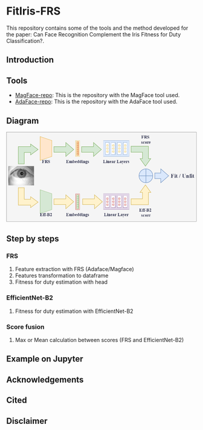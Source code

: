 # FitIris-FRS
This repository contains some of the tools and the method developed for the paper: Can Face Recognition Complement the Iris Fitness for Duty Classification?.
## Introduction
## Tools
- [MagFace-repo](https://github.com/IrvingMeng/MagFace): This is the repository with the MagFace tool used.
- [AdaFace-repo](https://github.com/mk-minchul/AdaFace): This is the repository with the AdaFace tool used.
## Diagram
![ffd_method_diagram.drawio.png](ffd_method_diagram.drawio.png)
## Step by steps
### FRS
  1. Feature extraction with FRS (Adaface/Magface)
  2. Features transformation to dataframe
  3. Fitness for duty estimation with head
### EfficientNet-B2
  1. Fitness for duty estimation with EfficientNet-B2
### Score fusion
  1. Max or Mean calculation between scores (FRS and EfficientNet-B2)
## Example on Jupyter 
## Acknowledgements
## Cited
## Disclaimer
